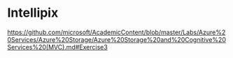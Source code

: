 # Intellipix
https://github.com/microsoft/AcademicContent/blob/master/Labs/Azure%20Services/Azure%20Storage/Azure%20Storage%20and%20Cognitive%20Services%20(MVC).md#Exercise3

